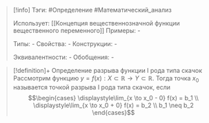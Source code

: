 > [!info]
> Тэги: #Определение #Математический_анализ   
> 
> Использует: [[Концепция вещественнозначной функции вещественного переменного]]
> Примеры: *-*
> 
> Типы: *-*
> Свойства: *-*
> Конструкции: *-*
> 
> Эквивалентности: *-*
> Обобщения: *-*

> [!definition]+ Определение разрыва функции I рода типа скачок
> Рассмотрим функцию $y = f(x):X \subset \mathbb{R}\rightarrow Y \subset \mathbb{R}$. Тогда точка $x_0$ называется точкой разрыва I рода типа скачок, если
> $$\begin{cases} \displaystyle\lim_{x \to x_0 - 0} f(x) = b_1 \\ \displaystyle\lim_{x \to x_0 + 0} f(x) = b_2 \\ b_1 \neq b_2 \end{cases}$$